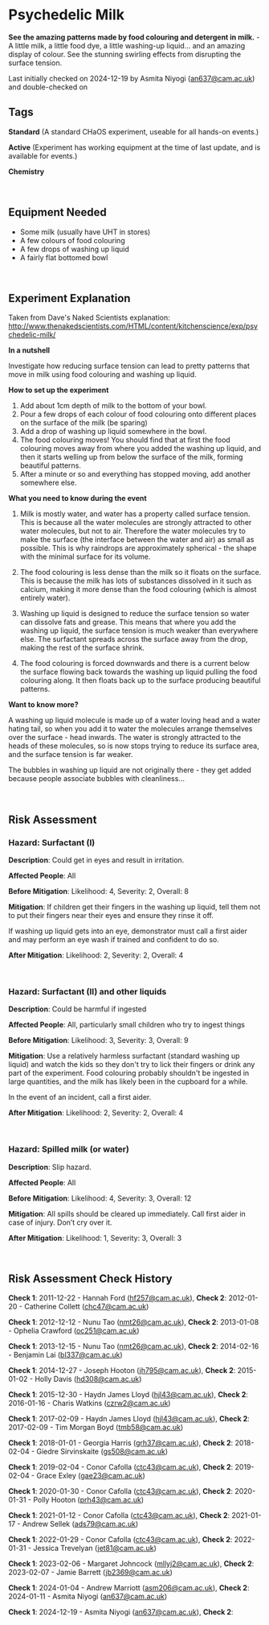 # Psychedelic Milk

**See the amazing patterns made by food colouring and detergent in milk.** - A little milk, a little food dye, a little washing-up liquid... and an amazing display of colour. See the stunning swirling effects from disrupting the surface tension.

Last initially checked on 2024-12-19 by Asmita Niyogi (an637@cam.ac.uk) and double-checked on 

## Tags
<!--- Start Tags (DO NOT REMOVE THIS COMMENT) --->

**Standard** (A standard CHaOS experiment, useable for all hands-on events.)

**Active** (Experiment has working equipment at the time of last update, and is available for events.)

**Chemistry**
<!--- End Tags (DO NOT REMOVE THIS COMMENT) --->

<br/>

## Equipment Needed 
- Some milk (usually have UHT in stores)
- A few colours of food colouring
- A few drops of washing up liquid
- A fairly flat bottomed bowl

<br/>

## Experiment Explanation 

Taken from Dave's Naked Scientists explanation: http://www.thenakedscientists.com/HTML/content/kitchenscience/exp/psychedelic-milk/

**In a nutshell** 

Investigate how reducing surface tension can lead to pretty patterns that move in milk using food colouring and washing up liquid.

**How to set up the experiment** 

1) Add about 1cm depth of milk to the bottom of your bowl.
2) Pour a few drops of each colour of food colouring onto different places on the surface of the milk (be sparing)
3) Add a drop of washing up liquid somewhere in the bowl.
4) The food colouring moves! You should find that at first the food colouring moves away from where you added the washing up liquid, and then it starts welling up from below the surface of the milk, forming beautiful patterns.
5) After a minute or so and everything has stopped moving, add another somewhere else.

**What you need to know during the event**

1) Milk is mostly water, and water has a property called surface tension. This is because all the water molecules are strongly attracted to other water molecules, but not to air. Therefore the water molecules try to make the surface (the interface between the water and air) as small as possible. This is why raindrops are approximately spherical - the shape with the minimal surface for its volume.

2) The food colouring is less dense than the milk so it floats on the surface. This is because the milk has lots of substances dissolved in it such as calcium, making it more dense than the food colouring (which is almost entirely water). 

3) Washing up liquid is designed to reduce the surface tension so water can dissolve fats and grease. This means that where you add the washing up liquid, the surface tension is much weaker than everywhere else. The surfactant spreads across the surface away from the drop, making the rest of the surface shrink.

4) The food colouring is forced downwards and there is a current below the surface flowing back towards the washing up liquid pulling the food colouring along. It then floats back up to the surface producing beautiful patterns.

**Want to know more?**

A washing up liquid molecule is made up of a water loving head and a water hating tail, so when you add it to water the molecules arrange themselves over the surface - head inwards. The water is strongly attracted to the heads of these molecules, so is now stops trying to reduce its surface area, and the surface tension is far weaker.

The bubbles in washing up liquid are not originally there - they get added because people associate bubbles with cleanliness...

<br/>

## Risk Assessment

### **Hazard**: Surfactant (I)

**Description**: Could get in eyes and result in irritation.

**Affected People**: All

**Before Mitigation**: Likelihood: 4, Severity: 2, Overall: 8

**Mitigation**: If children get their fingers in the washing up liquid, tell them not to put their fingers near their eyes and ensure they rinse it off.

If washing up liquid gets into an eye, demonstrator must call a first aider and may perform an eye wash if trained and confident to do so.

**After Mitigation**: Likelihood: 2, Severity: 2, Overall: 4

<br/>

### **Hazard**: Surfactant (II) and other liquids

**Description**: Could be harmful if ingested

**Affected People**: All, particularly small children who try to ingest things

**Before Mitigation**: Likelihood: 3, Severity: 3, Overall: 9

**Mitigation**: Use a relatively harmless surfactant (standard washing up liquid) and watch the kids so they don't try to lick their fingers or drink any part of the experiment.  Food colouring probably shouldn't be ingested in large quantities, and the milk has likely been in the cupboard for a while.

In the event of an incident, call a first aider.

**After Mitigation**: Likelihood: 2, Severity: 2, Overall: 4

<br/>

### **Hazard**: Spilled milk (or water)

**Description**: Slip hazard.

**Affected People**: All

**Before Mitigation**: Likelihood: 4, Severity: 3, Overall: 12

**Mitigation**: All spills should be cleared up immediately. Call first aider in case of injury. Don’t cry over it.

**After Mitigation**: Likelihood: 1, Severity: 3, Overall: 3

<br/>

## Risk Assessment Check History 

**Check 1**: 2011-12-22 - Hannah Ford (hf257@cam.ac.uk), **Check 2**: 2012-01-20 - Catherine Collett (chc47@cam.ac.uk)

**Check 1**: 2012-12-12 - Nunu Tao (nmt26@cam.ac.uk), **Check 2**: 2013-01-08 - Ophelia Crawford (oc251@cam.ac.uk)

**Check 1**: 2013-12-15 - Nunu Tao (nmt26@cam.ac.uk), **Check 2**: 2014-02-16 - Benjamin Lai (bl337@cam.ac.uk)

**Check 1**: 2014-12-27 - Joseph Hooton (jh795@cam.ac.uk), **Check 2**: 2015-01-02 - Holly Davis (hd308@cam.ac.uk)

**Check 1**: 2015-12-30 - Haydn James Lloyd (hjl43@cam.ac.uk), **Check 2**: 2016-01-16 - Charis Watkins (czrw2@cam.ac.uk)

**Check 1**: 2017-02-09 - Haydn James Lloyd (hjl43@cam.ac.uk), **Check 2**: 2017-02-09 - Tim Morgan Boyd (tmb58@cam.ac.uk)

**Check 1**: 2018-01-01 - Georgia Harris (grh37@cam.ac.uk), **Check 2**: 2018-02-04 - Giedre Sirvinskaite (gs508@cam.ac.uk)

**Check 1**: 2019-02-04 - Conor Cafolla (ctc43@cam.ac.uk), **Check 2**: 2019-02-04 - Grace Exley (gae23@cam.ac.uk)

**Check 1**: 2020-01-30 - Conor Cafolla (ctc43@cam.ac.uk), **Check 2**: 2020-01-31 - Polly Hooton (prh43@cam.ac.uk)

**Check 1**: 2021-01-12 - Conor Cafolla (ctc43@cam.ac.uk), **Check 2**: 2021-01-17 - Andrew Sellek (ads79@cam.ac.uk)

**Check 1**: 2022-01-29 - Conor Cafolla (ctc43@cam.ac.uk), **Check 2**: 2022-01-31 - Jessica Trevelyan (jet81@cam.ac.uk)

**Check 1**: 2023-02-06 - Margaret Johncock (mllyj2@cam.ac.uk), **Check 2**: 2023-02-07 - Jamie Barrett (jb2369@cam.ac.uk)

**Check 1**: 2024-01-04 - Andrew Marriott (asm206@cam.ac.uk), **Check 2**: 2024-01-11 - Asmita Niyogi (an637@cam.ac.uk)

**Check 1**: 2024-12-19 - Asmita Niyogi (an637@cam.ac.uk), **Check 2**:
